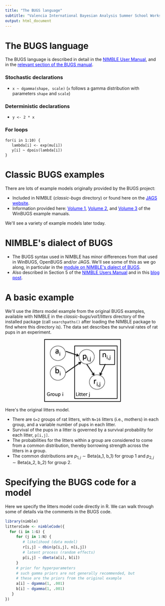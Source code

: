 ```yaml
---
title: "The BUGS language"
subtitle: "Valencia International Bayesian Analysis Summer School Workshop"
output: html_document
---
```





# The BUGS language

The BUGS language is described in detail in the <a href="http://r-nimble.org/manuals/NimbleUserManual.pdf" target="_blank" style="color: blue">NIMBLE User Manual</a>, and in the <a href="http://www.openbugs.net/Manuals/ModelSpecification.html" target="_blank" style="color: blue">relevant section of the BUGS manual</a>. 

### Stochastic declarations

  - `x ~ dgamma(shape, scale)` (`x` follows a gamma distribution with parameters `shape` and `scale`)

### Deterministic declarations

  - `y <- 2 * x`

### For loops

```
for(i in 1:10) {
   lambda[i] <- exp(mu[i])
   y[i] ~ dpois(lambda[i])
}
```

# Classic BUGS examples

There are lots of example models originally provided by the BUGS project:

  - Included in NIMBLE (*classic-bugs* directory) or found here on the <a href="https://sourceforge.net/projects/mcmc-jags/files/Examples/" target="_blank" style="color: blue">JAGS website</a>.
  - Information provided here: <a href="http://www.mrc-bsu.cam.ac.uk/wp-content/uploads/WinBUGS_Vol1.pdf" target="_blank" style="color: blue">Volume 1</a>, <a href="http://www.mrc-bsu.cam.ac.uk/wp-content/uploads/WinBUGS_Vol2.pdf" target="_blank" style="color: blue">Volume 2</a>, and <a href="http://www.mrc-bsu.cam.ac.uk/wp-content/uploads/WinBUGS_Vol3.pdf" target="_blank" style="color: blue">Volume 3</a> of the WinBUGS example manuals.

We'll see a variety of example models later today.

# NIMBLE's dialect of BUGS

   - The BUGS syntax used in NIMBLE has minor differences from that used in WinBUGS, OpenBUGS and/or JAGS. We'll see some of this as we go along, in particular in the <a href="3.1_nimble_bugs_slides.html" target="_blank" style="color: blue">module on NIMBLE's dialect of BUGS</a>.
   - Also described in Section 5 of the <a href="https://r-nimble.org/manuals/NimbleUserManual.pdf" target="_blank" style="color: blue">NIMBLE Users Manual</a> and in this <a href="https://r-nimble.org/quick-guide-for-converting-from-jags-or-bugs-to-nimble" target="_blank" style="color: blue">blog post</a>.

# A basic example


We'll use the *litters* model example from the original BUGS examples, available with NIMBLE in the *classic-bugs/vol1/litters* directory of the installed package (call ```searchpaths()``` after loading the NIMBLE package to find where this directory is). The data set describes the survival rates of rat pups in an experiment.

<center><img src="littersDAG.jpg"></center>

Here's the original litters model.

 - There are ```G=2``` groups of rat litters, with ```N=16```  litters (i.e., mothers) in each group, and a variable number of pups in each litter.
 - Survival of the pups in a litter is governed by a survival probability for each litter, ```p[i,j]```.
 - The probabilities for the litters within a group are considered to come from a common distribution, thereby borrowing strength across the litters in a group.
 - The common distributions are $p_{1,j} \sim \mbox{Beta(a_1, b_1)}$ for group 1 and $p_{2,j} \sim \mbox{Beta(a_2, b_2)}$ for group 2.

# Specifying the BUGS code for a model

Here we specify the litters model code directly in R. We can walk through some of details via the comments in the BUGS code.


```r
library(nimble)
littersCode <- nimbleCode({
  for (i in 1:G) {
     for (j in 1:N) {
        # likelihood (data model)
        r[i,j] ~ dbin(p[i,j], n[i,j])
        # latent process (random effects)
        p[i,j] ~ dbeta(a[i], b[i]) 
     }
     # prior for hyperparameters
     # such gamma priors are not generally recommended, but
     # these are the priors from the original example
     a[i] ~ dgamma(1, .001)
     b[i] ~ dgamma(1, .001)
   }
})
```

